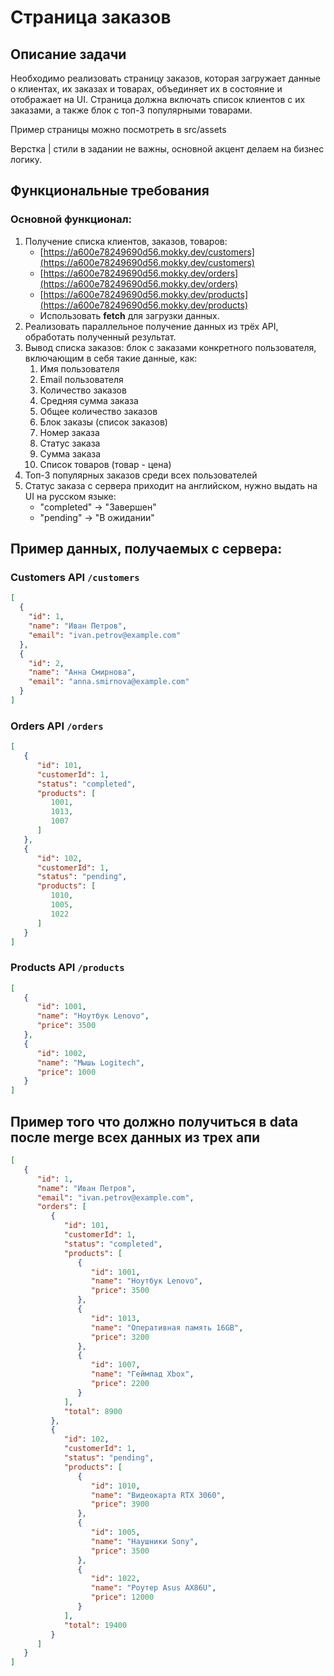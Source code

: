 # Страница заказов

## Описание задачи
Необходимо реализовать страницу заказов, которая загружает данные о клиентах, их заказах и товарах, объединяет
их в состояние и отображает на UI. Страница должна включать список клиентов с их заказами,
а также блок с топ-3 популярными товарами.

Пример страницы можно посмотреть в src/assets

Верстка | cтили в задании не важны, основной акцент делаем на бизнес логику.

## Функциональные требования

### Основной функционал:
1. Получение списка клиентов, заказов, товаров:
    - [https://a600e78249690d56.mokky.dev/customers](https://a600e78249690d56.mokky.dev/customers)
    - [https://a600e78249690d56.mokky.dev/orders](https://a600e78249690d56.mokky.dev/orders)
    - [https://a600e78249690d56.mokky.dev/products](https://a600e78249690d56.mokky.dev/products)
    - Использовать **fetch** для загрузки данных.
2. Реализовать параллельное получение данных из трёх API, обработать полученный результат.
3. Вывод списка заказов: блок с заказами конкретного пользователя, включающим в себя такие данные, как:
   1. Имя пользователя
   2. Email пользователя
   3. Количество заказов
   4. Средняя сумма заказа
   5. Общее количество заказов
   6. Блок заказы (список заказов)
   7. Номер заказа
   8. Статус заказа
   9. Сумма заказа
   10. Список товаров (товар - цена)
4. Топ-3 популярных заказов среди всех пользователей
5. Статус заказа с сервера приходит на английском, нужно выдать на UI на русском языке:
   - "completed" → "Завершен"
   - "pending" → "В ожидании"


## Пример данных, получаемых с сервера:

### Customers API `/customers`
```json
[
  {
    "id": 1,
    "name": "Иван Петров",
    "email": "ivan.petrov@example.com"
  },
  {
    "id": 2,
    "name": "Анна Смирнова",
    "email": "anna.smirnova@example.com"
  }
]
```

### Orders API `/orders`
```json
[
   {
      "id": 101,
      "customerId": 1,
      "status": "completed",
      "products": [
         1001,
         1013,
         1007
      ]
   },
   {
      "id": 102,
      "customerId": 1,
      "status": "pending",
      "products": [
         1010,
         1005,
         1022
      ]
   }
]
```

### Products API `/products`
```json
[
   {
      "id": 1001,
      "name": "Ноутбук Lenovo",
      "price": 3500
   },
   {
      "id": 1002,
      "name": "Мышь Logitech",
      "price": 1000
   }
]
```

## Пример того что должно получиться в data после merge всех данных из трех апи

```json
[
   {
      "id": 1,
      "name": "Иван Петров",
      "email": "ivan.petrov@example.com",
      "orders": [
         {
            "id": 101,
            "customerId": 1,
            "status": "completed",
            "products": [
               {
                  "id": 1001,
                  "name": "Ноутбук Lenovo",
                  "price": 3500
               },
               {
                  "id": 1013,
                  "name": "Оперативная память 16GB",
                  "price": 3200
               },
               {
                  "id": 1007,
                  "name": "Геймпад Xbox",
                  "price": 2200
               }
            ],
            "total": 8900
         },
         {
            "id": 102,
            "customerId": 1,
            "status": "pending",
            "products": [
               {
                  "id": 1010,
                  "name": "Видеокарта RTX 3060",
                  "price": 3900
               },
               {
                  "id": 1005,
                  "name": "Наушники Sony",
                  "price": 3500
               },
               {
                  "id": 1022,
                  "name": "Роутер Asus AX86U",
                  "price": 12000
               }
            ],
            "total": 19400
         }
      ]
   }
]
```